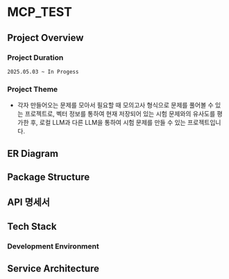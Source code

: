 # MCP_TEST

## Project Overview

### Project Duration

`2025.05.03 ~ In Progess`

### Project Theme

- 각자 만들어오는 문제를 모아서 필요할 때 모의고사 형식으로 문제를 풀어볼 수 있는 프로젝트로,
  벡터 정보를 통하여 현재 저장되어 있는 시험 문제와의 유사도를 평가한 후,
  로컬 LLM과 다른 LLM을 통하여 시험 문제를 만들 수 있는 프로젝트입니다.

## ER Diagram

## Package Structure

## API 명세서

## Tech Stack

### Development Environment

## Service Architecture
